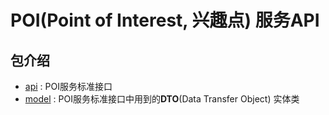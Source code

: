 # POI(Point of Interest, 兴趣点) 服务API

## 包介绍

* [api](src/main/java/io/pifind/poi/api) : POI服务标准接口
* [model](src/main/java/io/pifind/poi/model) : POI服务标准接口中用到的**DTO**(Data Transfer Object) 实体类
